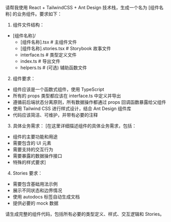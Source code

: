 请帮我使用 React + TailwindCSS + Ant Design 技术栈，生成一个名为 [组件名称] 的业务组件。要求如下：

1. 组件文件结构：
- [组件名称]/
  - [组件名称].tsx         # 主组件文件
  - [组件名称].stories.tsx # Storybook 故事文件
  - interface.ts          # 类型定义文件
  - index.ts             # 导出文件
  - helpers.ts           # (可选) 辅助函数文件

2. 组件要求：
- 组件应该是一个函数式组件，使用 TypeScript
- 所有的 props 类型都应该在 interface.ts 中定义并导出
- 遵循前后端状态分离原则，所有数据操作都通过 props 回调函数暴露给父组件
- 使用 Tailwind CSS 进行样式设计，结合 Ant Design 组件库
- 代码应该简洁、可维护，并带有必要的注释

3. 具体业务需求：
[在这里详细描述组件的具体业务需求，包括：
- 组件的主要功能和用途
- 需要包含的 UI 元素
- 需要支持的交互行为
- 需要暴露的数据操作接口
- 特殊的样式要求]

4. Stories 要求：
- 需要包含基础用法示例
- 展示不同状态和边界情况
- 使用 autodocs 标签自动生成文档
- 提供必要的 mock 数据


请生成完整的组件代码，包括所有必要的类型定义、样式、交互逻辑和 Stories。